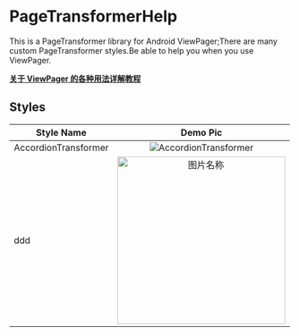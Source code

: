 # PageTransformerHelp

This is a PageTransformer library for Android ViewPager;There are many custom PageTransformer styles.Be able to help you when you use ViewPager.  

**[关于 ViewPager 的各种用法详解教程]()**  

## Styles  

| Style Name | Demo Pic |
| ------------- |:-------------:|
| AccordionTransformer | ![AccordionTransformer](https://raw.githubusercontent.com/OCNYang/PageTransformerHelp/master/img/AccordionTransformer.gif) |
| ddd | <img src="https://raw.githubusercontent.com/OCNYang/PageTransformerHelp/master/img/AccordionTransformer.gif" width = "300" alt="图片名称" align=center /> |


